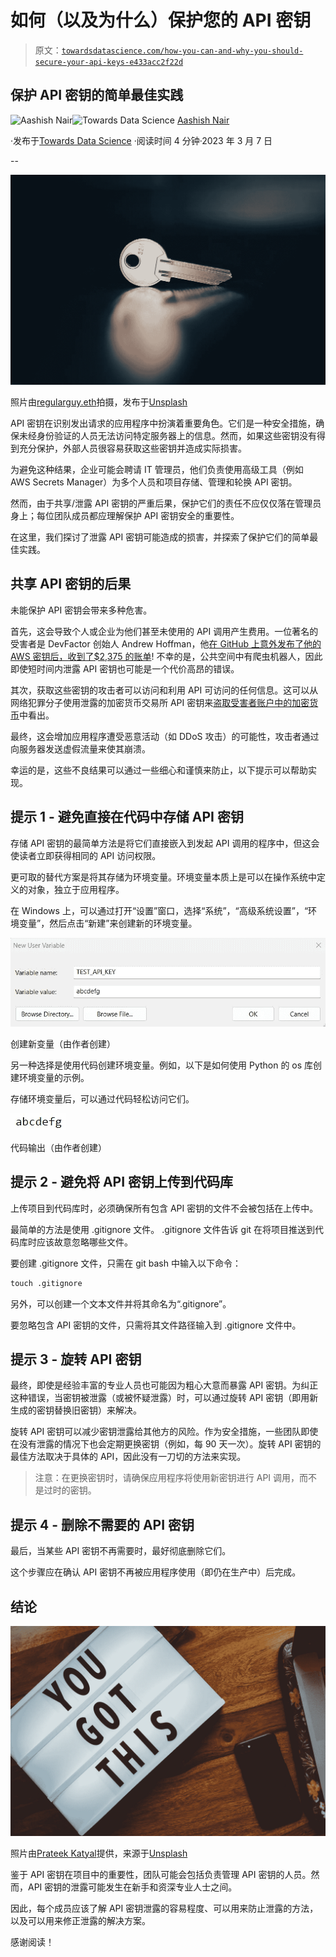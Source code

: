 # 如何（以及为什么）保护您的 API 密钥

> 原文：[`towardsdatascience.com/how-you-can-and-why-you-should-secure-your-api-keys-e433acc2f22d`](https://towardsdatascience.com/how-you-can-and-why-you-should-secure-your-api-keys-e433acc2f22d)

## 保护 API 密钥的简单最佳实践

[](https://medium.com/@aashishnair?source=post_page-----e433acc2f22d--------------------------------)![Aashish Nair](https://medium.com/@aashishnair?source=post_page-----e433acc2f22d--------------------------------)[](https://towardsdatascience.com/?source=post_page-----e433acc2f22d--------------------------------)![Towards Data Science](https://towardsdatascience.com/?source=post_page-----e433acc2f22d--------------------------------) [Aashish Nair](https://medium.com/@aashishnair?source=post_page-----e433acc2f22d--------------------------------)

·发布于[Towards Data Science](https://towardsdatascience.com/?source=post_page-----e433acc2f22d--------------------------------) ·阅读时间 4 分钟·2023 年 3 月 7 日

--

![](img/41c6b18ecfb3f3b57ea5f82d0acd5b4d.png)

照片由[regularguy.eth](https://unsplash.com/@moneyphotos?utm_source=medium&utm_medium=referral)拍摄，发布于[Unsplash](https://unsplash.com/?utm_source=medium&utm_medium=referral)

API 密钥在识别发出请求的应用程序中扮演着重要角色。它们是一种安全措施，确保未经身份验证的人员无法访问特定服务器上的信息。然而，如果这些密钥没有得到充分保护，外部人员很容易获取这些密钥并造成实际损害。

为避免这种结果，企业可能会聘请 IT 管理员，他们负责使用高级工具（例如 AWS Secrets Manager）为多个人员和项目存储、管理和轮换 API 密钥。

然而，由于共享/泄露 API 密钥的严重后果，保护它们的责任不应仅仅落在管理员身上；每位团队成员都应理解保护 API 密钥安全的重要性。

在这里，我们探讨了泄露 API 密钥可能造成的损害，并探索了保护它们的简单最佳实践。

## 共享 API 密钥的后果

未能保护 API 密钥会带来多种危害。

首先，这会导致个人或企业为他们甚至未使用的 API 调用产生费用。一位著名的受害者是 DevFactor 创始人 Andrew Hoffman，他[在 GitHub 上意外发布了他的 AWS 密钥后，收到了$2,375 的账单](https://www.theregister.com/2015/01/06/dev_blunder_shows_github_crawling_with_keyslurping_bots/)! 不幸的是，公共空间中有爬虫机器人，因此即使短时间内泄露 API 密钥也可能是一个代价高昂的错误。

其次，获取这些密钥的攻击者可以访问和利用 API 可访问的任何信息。这可以从网络犯罪分子使用泄露的加密货币交易所 API 密钥来[盗取受害者账户中的加密货币](https://cybernews.com/security/report-how-cybercriminals-abuse-api-keys-to-steal-millions/)中看出。

最终，这会增加应用程序遭受恶意活动（如 DDoS 攻击）的可能性，攻击者通过向服务器发送虚假流量来使其崩溃。

幸运的是，这些不良结果可以通过一些细心和谨慎来防止，以下提示可以帮助实现。

## 提示 1 - 避免直接在代码中存储 API 密钥

存储 API 密钥的最简单方法是将它们直接嵌入到发起 API 调用的程序中，但这会使读者立即获得相同的 API 访问权限。

更可取的替代方案是将其存储为环境变量。环境变量本质上是可以在操作系统中定义的对象，独立于应用程序。

在 Windows 上，可以通过打开“设置”窗口，选择“系统”，“高级系统设置”，“环境变量”，然后点击“新建”来创建新的环境变量。

![](img/3903581f583104d6bf74ffe3808a52fe.png)

创建新变量（由作者创建）

另一种选择是使用代码创建环境变量。例如，以下是如何使用 Python 的 os 库创建环境变量的示例。

存储环境变量后，可以通过代码轻松访问它们。

![](img/1e471410be1c9f475d15a354bafb48f1.png)

代码输出（由作者创建）

## 提示 2 - 避免将 API 密钥上传到代码库

上传项目到代码库时，必须确保所有包含 API 密钥的文件不会被包括在上传中。

最简单的方法是使用 .gitignore 文件。 .gitignore 文件告诉 git 在将项目推送到代码库时应该故意忽略哪些文件。

要创建 .gitignore 文件，只需在 git bash 中输入以下命令：

```py
touch .gitignore
```

另外，可以创建一个文本文件并将其命名为“.gitignore”。

要忽略包含 API 密钥的文件，只需将其文件路径输入到 .gitignore 文件中。

## 提示 3 - 旋转 API 密钥

最终，即使是经验丰富的专业人员也可能因为粗心大意而暴露 API 密钥。为纠正这种错误，当密钥被泄露（或被怀疑泄露）时，可以通过旋转 API 密钥（即用新生成的密钥替换旧密钥）来解决。

旋转 API 密钥可以减少密钥泄露给其他方的风险。作为安全措施，一些团队即使在没有泄露的情况下也会定期更换密钥（例如，每 90 天一次）。旋转 API 密钥的最佳方法取决于具体的 API，因此没有一刀切的方法来实现。

> 注意：在更换密钥时，请确保应用程序将使用新密钥进行 API 调用，而不是过时的密钥。

## 提示 4 - 删除不需要的 API 密钥

最后，当某些 API 密钥不再需要时，最好彻底删除它们。

这个步骤应在确认 API 密钥不再被应用程序使用（即仍在生产中）后完成。

## 结论

![](img/7faf7034f24fb96b35f3ea3b6cf6aaf9.png)

照片由[Prateek Katyal](https://unsplash.com/@prateekkatyal?utm_source=medium&utm_medium=referral)提供，来源于[Unsplash](https://unsplash.com/?utm_source=medium&utm_medium=referral)

鉴于 API 密钥在项目中的重要性，团队可能会包括负责管理 API 密钥的人员。然而，API 密钥的泄露可能发生在新手和资深专业人士之间。

因此，每个成员应该了解 API 密钥泄露的容易程度、可以用来防止泄露的方法，以及可以用来修正泄露的解决方案。

感谢阅读！
